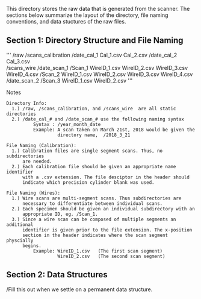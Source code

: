 This directory stores the raw data that is generated from the scanner.
The sections below summarize the layout of the directory, file naming
conventions, and data stuctures of the raw files.

Section 1: Directory Structure and File Naming
---------------------------------------------- 
'''
/raw
    /scans_calibration
        /date_cal_1
            Cal_1.csv
            Cal_2.csv
        /date_cal_2  
            Cal_3.csv     
    /scans_wire
        /date_scan_1
            /Scan_1
                WireID_1.csv
                WireID_2.csv
                WireID_3.csv
                WireID_4.csv
            /Scan_2
                WireID_1.csv
                WireID_2.csv
                WireID_3.csv
                WireID_4.csv
        /date_scan_2
            /Scan_3
                WireID_1.csv
                WireID_2.csv
'''

Notes

    Directory Info:
      1.) /raw, /scans_calibration, and /scans_wire  are all static directories
      2.) /date_cal_# and /date_scan_# use the following naming syntax
              Syntax : /year_month_date
              Example: A scan taken on March 21st, 2018 would be given the
                       directory name,  /2018_3_21

    File Naming (Calibration):
      1.) Calibration files are single segment scans. Thus, no subdirectories
          are needed.
      2.) Each calibration file should be given an appropriate name identifier
          with a .csv extension. The file desciptor in the header should
          indicate which precision cylinder blank was used.

    File Naming (Wires):
      1.) Wire scans are multi-segment scans. Thus subdirectories are
          necessary to differentiate between individual scans.
      2.) Each specimen should be given an individual subdirectory with an
          appropriate ID, eg. /Scan_1.
      3.) Since a wire scan can be composed of multiple segments an additional
          identifier is given prior to the file extension. The x-position
          section in the header indicates where the scan segment physcially
          begins.
              Example: WireID_1.csv   (The first scan segment)
                       WireID_2.csv   (The second scan segment)

Section 2: Data Structures
--------------------------

/Fill this out when we settle on a permanent data structure.
